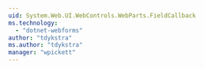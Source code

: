 ```yaml
---
uid: System.Web.UI.WebControls.WebParts.FieldCallback
ms.technology: 
  - "dotnet-webforms"
author: "tdykstra"
ms.author: "tdykstra"
manager: "wpickett"
---
```

